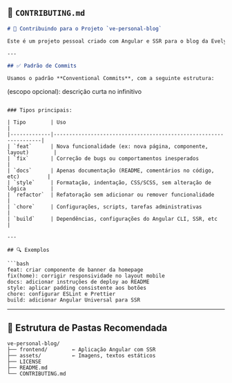 ## 📄 `CONTRIBUTING.md`

```md
# 🧭 Contribuindo para o Projeto `ve-personal-blog`

Este é um projeto pessoal criado com Angular e SSR para o blog da Evelyn. Mesmo sendo um projeto individual, seguimos boas práticas para manter o código limpo, versionado e escalável.

---

## ✅ Padrão de Commits

Usamos o padrão **Conventional Commits**, com a seguinte estrutura:

```

<tipo>(escopo opcional): descrição curta no infinitivo

````

### Tipos principais:

| Tipo        | Uso                                                              |
|-------------|------------------------------------------------------------------|
| `feat`      | Nova funcionalidade (ex: nova página, componente, layout)        |
| `fix`       | Correção de bugs ou comportamentos inesperados                   |
| `docs`      | Apenas documentação (README, comentários no código, etc)         |
| `style`     | Formatação, indentação, CSS/SCSS, sem alteração de lógica        |
| `refactor`  | Refatoração sem adicionar ou remover funcionalidade              |
| `chore`     | Configurações, scripts, tarefas administrativas                   |
| `build`     | Dependências, configurações do Angular CLI, SSR, etc             |

---

## 🔍 Exemplos

```bash
feat: criar componente de banner da homepage
fix(home): corrigir responsividade no layout mobile
docs: adicionar instruções de deploy ao README
style: aplicar padding consistente aos botões
chore: configurar ESLint e Prettier
build: adicionar Angular Universal para SSR
````

---

## 📂 Estrutura de Pastas Recomendada

```
ve-personal-blog/
├── frontend/        ← Aplicação Angular com SSR
├── assets/          ← Imagens, textos estáticos
├── LICENSE
├── README.md
└── CONTRIBUTING.md
```
